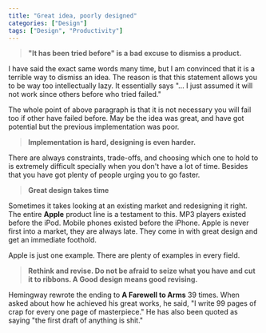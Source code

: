 ```yaml
---
title: "Great idea, poorly designed"
categories: ["Design"]
tags: ["Design", "Productivity"]
---
```


> **"It has been tried before" is a bad excuse to dismiss a product.**

I have said the exact same words many time, but I am convinced that it is a terrible way to dismiss an idea.
The reason is that this statement allows you to be way too intellectually lazy. It essentially says 
"... I just assumed it will not work since others before who tried failed."

The whole point of above paragraph is that it is not necessary you will fail too if other have failed before.
May be the idea was great, and have got potential but the previous implementation was poor.

> **Implementation is hard, designing is even harder.**

There are always constraints, trade-offs, and choosing which one to hold to is extremely difficult specially when you
don't have a lot of time. Besides that you have got plenty of people urging you to go faster.

> **Great design takes time**

Sometimes it takes looking at an existing market and redesigning it right. 
The entire **Apple** product line is a testament to this. 
MP3 players existed before the iPod. Mobile phones existed before the iPhone. 
Apple is never first into a market, they are always late.
They come in with great design and get an immediate foothold.

Apple is just one example. There are plenty of examples in every field.

> **Rethink and revise. Do not be afraid to seize what you have and cut it to ribbons. A Good design means good revising.**

Hemingway rewrote the ending to **A Farewell to Arms** 39 times. 
When asked about how he achieved his great works, he said, "I write 99 pages of crap for every one page of masterpiece." 
He has also been quoted as saying "the first draft of anything is shit."